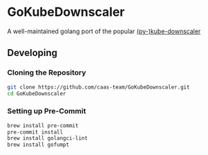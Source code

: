 # GoKubeDownscaler

A well-maintained golang port of the popular [(py-)kube-downscaler](github.com/caas-team/py-kube-downscaler)

## Developing

### Cloning the Repository

```bash
git clone https://github.com/caas-team/GoKubeDownscaler.git
cd GoKubeDownscaler
```

### Setting up Pre-Commit

```bash
brew install pre-commit
pre-commit install
brew install golangci-lint
brew install gofumpt
```
